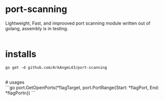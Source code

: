 # port-scanning
Lightweight, Fast, and improoved port scanning module written out of golang, assembly is in testing.
<br>
<br>
# installs
```
go get -d github.com/ArkAngeL43/port-scanning

```
<br>
# usages
<br>
```go
port.GetOpenPorts(*flagTarget, port.PortRange{Start: *flagPort, End: *flagPortn})
```
